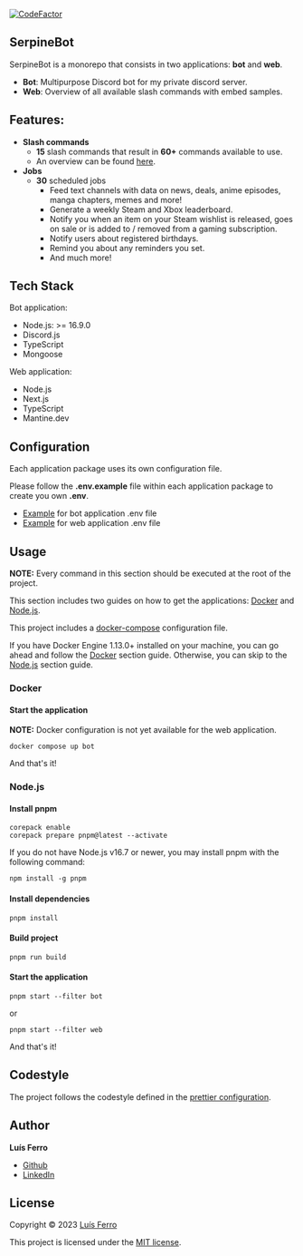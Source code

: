 [![CodeFactor](https://www.codefactor.io/repository/github/luferro/serpinebot/badge/master)](https://www.codefactor.io/repository/github/luferro/serpinebot/overview/master)

## SerpineBot

SerpineBot is a monorepo that consists in two applications: **bot** and **web**.
-   **Bot**: Multipurpose Discord bot for my private discord server.
-   **Web**: Overview of all available slash commands with embed samples.

## Features:

-   **Slash commands**
    -   **15** slash commands that result in **60+** commands available to use.
    -   An overview can be found [here](https://serpine-bot.vercel.app).
-   **Jobs**
    -   **30** scheduled jobs
        -   Feed text channels with data on news, deals, anime episodes, manga chapters, memes and more!
        -   Generate a weekly Steam and Xbox leaderboard.
        -   Notify you when an item on your Steam wishlist is released, goes on sale or is added to / removed from a gaming subscription.
        -   Notify users about registered birthdays.
        -   Remind you about any reminders you set.
        -   And much more!

## Tech Stack

Bot application:
-   Node.js: >= 16.9.0
-   Discord.js
-   TypeScript
-   Mongoose

Web application:
-   Node.js
-   Next.js
-   TypeScript
-   Mantine.dev

## Configuration

Each application package uses its own configuration file. 

Please follow the **.env.example** file within each application package to create you own **.env**.
-   [Example](/apps/bot/.env.example) for bot application .env file
-   [Example](/apps/web/.env.example) for web application .env file

## Usage

**NOTE:** Every command in this section should be executed at the root of the project.

This section includes two guides on how to get the applications: [Docker](#docker) and [Node.js](#nodejs).

This project includes a [docker-compose](docker-compose.yaml) configuration file.

If you have Docker Engine 1.13.0+ installed on your machine, you can go ahead and follow the [Docker](#docker) section guide.
Otherwise, you can skip to the [Node.js](#nodejs) section guide.

### Docker

#### Start the application

**NOTE:** Docker configuration is not yet available for the web application.

```
docker compose up bot
```

And that's it!

### Node.js

#### Install pnpm
```
corepack enable 
corepack prepare pnpm@latest --activate
```
If you do not have Node.js v16.7 or newer, you may install pnpm with the following command:
```
npm install -g pnpm
```

#### Install dependencies
```
pnpm install
```

#### Build project
```
pnpm run build
```

#### Start the application
```
pnpm start --filter bot
```
or
```
pnpm start --filter web
```

And that's it!

## Codestyle

The project follows the codestyle defined in the [prettier configuration](.prettierrc).

## Author

**Luís Ferro**

-   [Github](https://github.com/luferro)
-   [LinkedIn](https://www.linkedin.com/in/luis-ferro/)

## License

Copyright © 2023 [Luís Ferro](https://github.com/luferro)

This project is licensed under the [MIT license](LICENSE).
